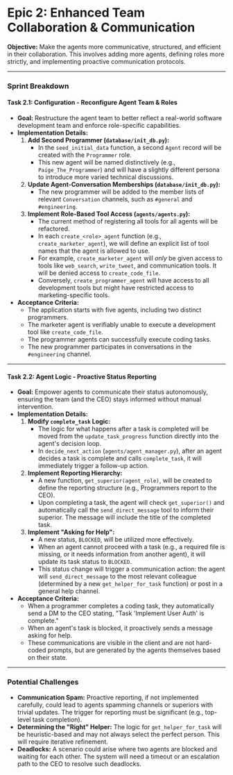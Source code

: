 # Epic 2: Enhanced Team Collaboration & Communication

**Objective:** Make the agents more communicative, structured, and efficient in their collaboration. This involves adding more agents, defining roles more strictly, and implementing proactive communication protocols.

---

### **Sprint Breakdown**

#### **Task 2.1: Configuration - Reconfigure Agent Team & Roles**

*   **Goal:** Restructure the agent team to better reflect a real-world software development team and enforce role-specific capabilities.
*   **Implementation Details:**
    1.  **Add Second Programmer (`database/init_db.py`):**
        *   In the `seed_initial_data` function, a second `Agent` record will be created with the `Programmer` role.
        *   This new agent will be named distinctively (e.g., `Paige_The_Programmer`) and will have a slightly different persona to introduce more varied technical discussions.
    2.  **Update Agent-Conversation Memberships (`database/init_db.py`):**
        *   The new programmer will be added to the member lists of relevant `Conversation` channels, such as `#general` and `#engineering`.
    3.  **Implement Role-Based Tool Access (`agents/agents.py`):**
        *   The current method of registering all tools for all agents will be refactored.
        *   In each `create_<role>_agent` function (e.g., `create_marketer_agent`), we will define an explicit list of tool names that the agent is allowed to use.
        *   For example, `create_marketer_agent` will *only* be given access to tools like `web_search`, `write_tweet`, and communication tools. It will be denied access to `create_code_file`.
        *   Conversely, `create_programmer_agent` will have access to all development tools but might have restricted access to marketing-specific tools.
*   **Acceptance Criteria:**
    *   The application starts with five agents, including two distinct programmers.
    *   The marketer agent is verifiably unable to execute a development tool like `create_code_file`.
    *   The programmer agents can successfully execute coding tasks.
    *   The new programmer participates in conversations in the `#engineering` channel.

---

#### **Task 2.2: Agent Logic - Proactive Status Reporting**

*   **Goal:** Empower agents to communicate their status autonomously, ensuring the team (and the CEO) stays informed without manual intervention.
*   **Implementation Details:**
    1.  **Modify `complete_task` Logic:**
        *   The logic for what happens after a task is completed will be moved from the `update_task_progress` function directly into the agent's decision loop.
        *   In `decide_next_action` (`agents/agent_manager.py`), after an agent decides a task is complete and calls `complete_task`, it will immediately trigger a follow-up action.
    2.  **Implement Reporting Hierarchy:**
        *   A new function, `get_superior(agent_role)`, will be created to define the reporting structure (e.g., Programmers report to the CEO).
        *   Upon completing a task, the agent will check `get_superior()` and automatically call the `send_direct_message` tool to inform their superior. The message will include the title of the completed task.
    3.  **Implement "Asking for Help":**
        *   A new status, `BLOCKED`, will be utilized more effectively.
        *   When an agent cannot proceed with a task (e.g., a required file is missing, or it needs information from another agent), it will update its task status to `BLOCKED`.
        *   This status change will trigger a communication action: the agent will `send_direct_message` to the most relevant colleague (determined by a new `get_helper_for_task` function) or post in a general help channel.
*   **Acceptance Criteria:**
    *   When a programmer completes a coding task, they automatically send a DM to the CEO stating, "Task 'Implement User Auth' is complete."
    *   When an agent's task is blocked, it proactively sends a message asking for help.
    *   These communications are visible in the client and are not hard-coded prompts, but are generated by the agents themselves based on their state.

---
### **Potential Challenges**

*   **Communication Spam:** Proactive reporting, if not implemented carefully, could lead to agents spamming channels or superiors with trivial updates. The trigger for reporting must be significant (e.g., top-level task completion).
*   **Determining the "Right" Helper:** The logic for `get_helper_for_task` will be heuristic-based and may not always select the perfect person. This will require iterative refinement.
*   **Deadlocks:** A scenario could arise where two agents are blocked and waiting for each other. The system will need a timeout or an escalation path to the CEO to resolve such deadlocks. 